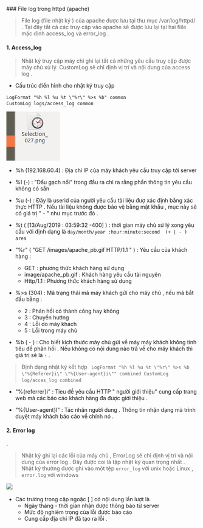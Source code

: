 ﻿﻿﻿### File log trong httpd (apache)

> File log (file nhật ký ) của apache được lưu tại thư mục  /var/log/httpd/ .  Tại đây tất cả các truy cập vào apache sẽ được lưu lại tại hai fiile mặc định  access_log và error_log .

#### 1. Access_log
> Nhật ký truy cập máy chỉ ghi lại tất cả những yêu cầu truy cập được máy chủ xử lý. CustomLog sẽ chỉ định vị trí và nội dung của access log . 

- Cấu trúc điển hình cho nhật ký truy cập  
```
LogFormat "%h %l %u %t \"%r\" %>s %b" common
CustomLog logs/access_log common
 ```


![](img/1.png) 



- %h (192.168.60.4) :  Địa chỉ IP của máy khách yêu cầu truy cập tới server 
- %I (-) : "Dấu gạch nối" trong đầu ra chỉ ra rằng phần thông tin yêu cầu không có sẵn  
- %u (-) : Đây là userid của người yêu cầu tài liệu đượ xác định bằng xác thực HTTP . Nếu tài liệu không được bảo vệ bằng mật khẩu , mục này sẽ có giá trị " - " như mục trước đó .
- %t ( [13/Aug/2019 : 03:59:32  -400] ) : thời gian máy chủ xử lý xong yêu cầu với định dạng là ` day/month/year :hour:minute:second  (+ | - ) area `
- "%r" ( "GET /images/apache_pb.gif HTTP/1.1 "  ) : Yêu cầu của khách hàng : 
  - GET   :    phương thức khách hàng sử dụng 
  - image/apache_pb.gif   :    Khách hàng yêu cầu tài nguyên 
  - Http/1.1   :   Phương thức khách hàng sử dung 

- %>s (304) : Mã trạng thái mà máy khách gửi cho máy chủ , nếu mã bắt đầu bằng :
  - 2 : Phản hồi có thành công hay không 
  - 3 : Chuyển hướng
  - 4 : Lỗi do máy khách
  - 5 : Lỗi trong máy chủ 

- %b ( - ) : Cho biết kích thước máy chủ gửi về máy máy khách không tính tiêu đề phản hồi . Nếu không có nội dung nào trả về cho máy khách thì giá trị sẽ là  ` - ` .

> Định dạng nhật ký kết hợp `  LogFormat "%h %l %u %t \"%r\" %>s %b \"%{Referer}i\" \"%{User-agent}i\"" combined
CustomLog log/acces_log combined ` 

- "%{referrer}i"  :  Tieu đề yêu cầu HTTP " người giới thiệu"  cung cấp trang web mà các báo cáo khách hàng đa được giới thiệu .

- "%{User-agent}I" :  Tác nhân người dung . Thông tin nhận dạng mà trình duyệt máy khách báo cáo về chính nó .

#### 2. Error log 
.
> Nhật ký ghi lại các lỗi của máy chủ , ErrorLog sẽ chỉ định vị trí và nội dung của error log . Đây được coi là tập nhật ký quan trọng nhất .
  Nhật ký thường được ghi vào một tệp ` error_log ` với unix hoặc Linux  , ` error.log ` với windows


![](img/2.png)


- Các trường trong cặp ngoặc [ ] có  nội dung lần lượt là 
  - Ngày tháng - thời gian nhận được thông báo từ server 
  - Mức độ nghiêm trọng của lỗi được báo cáo 
  - Cung cấp địa chỉ IP đã tạo ra lỗi .
















